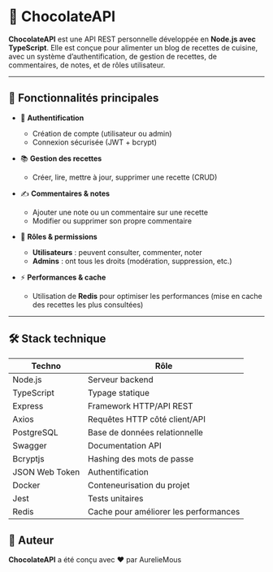 # 🍫 ChocolateAPI

**ChocolateAPI** est une API REST personnelle développée en **Node.js avec TypeScript**. Elle est conçue pour alimenter un blog de recettes de cuisine, avec un système d’authentification, de gestion de recettes, de commentaires, de notes, et de rôles utilisateur.

---

## 🚀 Fonctionnalités principales

- 🔐 **Authentification**

  - Création de compte (utilisateur ou admin)
  - Connexion sécurisée (JWT + bcrypt)
- 📚 **Gestion des recettes**

  - Créer, lire, mettre à jour, supprimer une recette (CRUD)
- ✍️ **Commentaires & notes**

  - Ajouter une note ou un commentaire sur une recette
  - Modifier ou supprimer son propre commentaire
- 👥 **Rôles & permissions**

  - **Utilisateurs** : peuvent consulter, commenter, noter
  - **Admins** : ont tous les droits (modération, suppression, etc.)
- ⚡️ **Performances & cache**

  - Utilisation de **Redis** pour optimiser les performances (mise en cache des recettes les plus consultées)

---

## 🛠️ Stack technique




| Techno         | Rôle                                  |
| -------------- | -------------------------------------- |
| Node.js        | Serveur backend                        |
| TypeScript     | Typage statique                        |
| Express        | Framework HTTP/API REST                |
| Axios          | Requêtes HTTP côté client/API       |
| PostgreSQL     | Base de données relationnelle         |
| Swagger        | Documentation API                      |
| Bcryptjs       | Hashing des mots de passe              |
| JSON Web Token | Authentification                       |
| Docker         | Conteneurisation du projet             |
| Jest           | Tests unitaires                        |
| Redis          | Cache pour améliorer les performances |

## 🧁 Auteur

**ChocolateAPI** a été conçu avec ❤️ par AurelieMous
